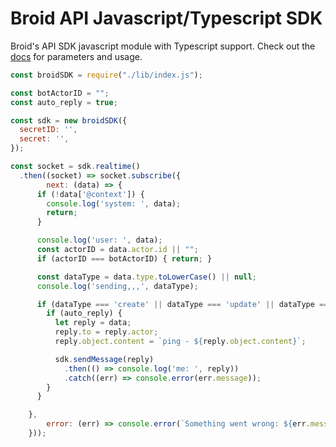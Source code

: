 # Broid API Javascript/Typescript SDK

Broid's API SDK javascript module with Typescript support. Check out the [docs](./docs/classes/_index_.broidapisdk.md)
for parameters and usage.

```javascript
const broidSDK = require("./lib/index.js");

const botActorID = "";
const auto_reply = true;

const sdk = new broidSDK({
  secretID: '',
  secret: '',
});

const socket = sdk.realtime()
  .then((socket) => socket.subscribe({
		next: (data) => {
      if (!data['@context']) {
        console.log('system: ', data);
        return;
      }

      console.log('user: ', data);
      const actorID = data.actor.id || "";
      if (actorID === botActorID) { return; }

      const dataType = data.type.toLowerCase() || null;
      console.log('sending,,,', dataType);

      if (dataType === 'create' || dataType === 'update' || dataType === 'delete') {
        if (auto_reply) {
          let reply = data;
          reply.to = reply.actor;
          reply.object.content = `ping - ${reply.object.content}`;

          sdk.sendMessage(reply)
            .then(() => console.log('me: ', reply))
            .catch((err) => console.error(err.message));
        }
      }

    },
		error: (err) => console.error(`Something went wrong: ${err.message}`),
	}));

```

